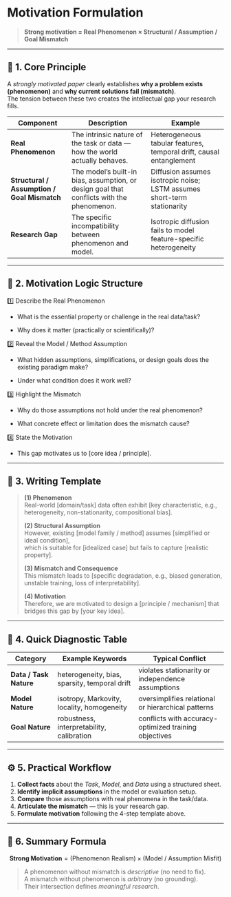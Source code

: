 # Motivation Formulation

> **Strong motivation = Real Phenomenon × Structural / Assumption / Goal Mismatch**

---

## 🧩 1. Core Principle

A *strongly motivated paper* clearly establishes **why a problem exists (phenomenon)** and **why current solutions fail (mismatch)**.  
The tension between these two creates the intellectual gap your research fills.

| Component | Description | Example |
|------------|-------------|----------|
| **Real Phenomenon** | The intrinsic nature of the task or data — how the world actually behaves. | Heterogeneous tabular features, temporal drift, causal entanglement |
| **Structural / Assumption / Goal Mismatch** | The model’s built-in bias, assumption, or design goal that conflicts with the phenomenon. | Diffusion assumes isotropic noise; LSTM assumes short-term stationarity |
| **Research Gap** | The specific incompatibility between phenomenon and model. | Isotropic diffusion fails to model feature-specific heterogeneity |

---

## 🧠 2. Motivation Logic Structure

1️⃣ Describe the Real Phenomenon

 - What is the essential property or challenge in the real data/task?

 - Why does it matter (practically or scientifically)?

2️⃣ Reveal the Model / Method Assumption

 - What hidden assumptions, simplifications, or design goals does the existing paradigm make?

 - Under what condition does it work well?

3️⃣ Highlight the Mismatch

 - Why do those assumptions not hold under the real phenomenon?

 - What concrete effect or limitation does the mismatch cause?

4️⃣ State the Motivation

 - This gap motivates us to [core idea / principle].

---

## 🧭 3. Writing Template

> **(1) Phenomenon**  
> Real-world [domain/task] data often exhibit [key characteristic, e.g., heterogeneity, non-stationarity, compositional bias].  
>
> **(2) Structural Assumption**  
> However, existing [model family / method] assumes [simplified or ideal condition],  
> which is suitable for [idealized case] but fails to capture [realistic property].  
>
> **(3) Mismatch and Consequence**  
> This mismatch leads to [specific degradation, e.g., biased generation, unstable training, loss of interpretability].  
>
> **(4) Motivation**  
> Therefore, we are motivated to design a [principle / mechanism] that bridges this gap by [your key idea].

---

## 🧩 4. Quick Diagnostic Table

| Category | Example Keywords | Typical Conflict |
|-----------|------------------|------------------|
| **Data / Task Nature** | heterogeneity, bias, sparsity, temporal drift | violates stationarity or independence assumptions |
| **Model Nature** | isotropy, Markovity, locality, homogeneity | oversimplifies relational or hierarchical patterns |
| **Goal Nature** | robustness, interpretability, calibration | conflicts with accuracy-optimized training objectives |

---

## ⚙️ 5. Practical Workflow

1. **Collect facts** about the *Task*, *Model*, and *Data* using a structured sheet.  
2. **Identify implicit assumptions** in the model or evaluation setup.  
3. **Compare** those assumptions with real phenomena in the task/data.  
4. **Articulate the mismatch** — this is your research gap.  
5. **Formulate motivation** following the 4-step template above.

---

## 🧩 6. Summary Formula

$$
\textbf{Strong Motivation} = 
(\text{Phenomenon Realism}) \times (\text{Model / Assumption Misfit})
$$

> A phenomenon without mismatch is *descriptive* (no need to fix).  
> A mismatch without phenomenon is *arbitrary* (no grounding).  
> Their intersection defines *meaningful research*.